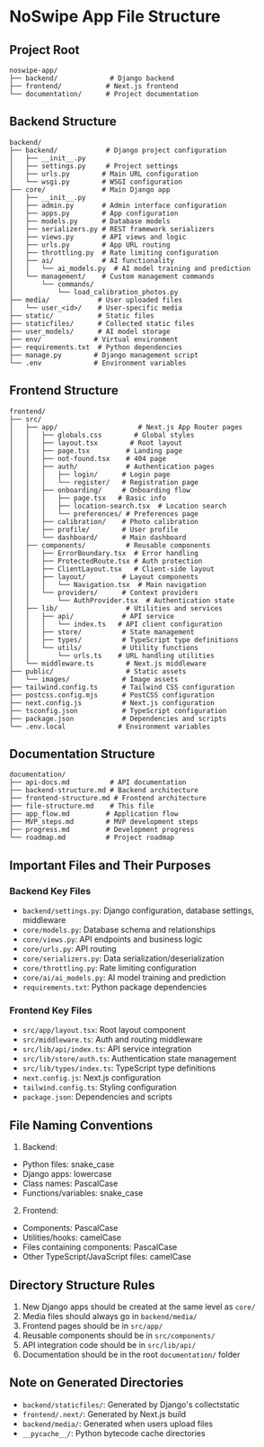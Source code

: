 # NoSwipe App File Structure

## Project Root
```
noswipe-app/
├── backend/             # Django backend
├── frontend/           # Next.js frontend
└── documentation/      # Project documentation
```

## Backend Structure
```
backend/
├── backend/            # Django project configuration
│   ├── __init__.py
│   ├── settings.py     # Project settings
│   ├── urls.py        # Main URL configuration
│   └── wsgi.py        # WSGI configuration
├── core/              # Main Django app
│   ├── __init__.py
│   ├── admin.py       # Admin interface configuration
│   ├── apps.py        # App configuration
│   ├── models.py      # Database models
│   ├── serializers.py # REST framework serializers
│   ├── views.py       # API views and logic
│   ├── urls.py        # App URL routing
│   ├── throttling.py  # Rate limiting configuration
│   ├── ai/            # AI functionality
│   │   └── ai_models.py  # AI model training and prediction
│   └── management/    # Custom management commands
│       └── commands/
│           └── load_calibration_photos.py
├── media/            # User uploaded files
│   └── user_<id>/    # User-specific media
├── static/           # Static files
├── staticfiles/      # Collected static files
├── user_models/      # AI model storage
├── env/             # Virtual environment
├── requirements.txt  # Python dependencies
├── manage.py        # Django management script
└── .env             # Environment variables
```

## Frontend Structure
```
frontend/
├── src/
│   ├── app/                    # Next.js App Router pages
│   │   ├── globals.css        # Global styles
│   │   ├── layout.tsx        # Root layout
│   │   ├── page.tsx         # Landing page
│   │   ├── not-found.tsx    # 404 page
│   │   ├── auth/            # Authentication pages
│   │   │   ├── login/      # Login page
│   │   │   └── register/   # Registration page
│   │   ├── onboarding/     # Onboarding flow
│   │   │   ├── page.tsx   # Basic info
│   │   │   ├── location-search.tsx  # Location search
│   │   │   └── preferences/ # Preferences page
│   │   ├── calibration/    # Photo calibration
│   │   ├── profile/        # User profile
│   │   └── dashboard/      # Main dashboard
│   ├── components/          # Reusable components
│   │   ├── ErrorBoundary.tsx  # Error handling
│   │   ├── ProtectedRoute.tsx # Auth protection
│   │   ├── ClientLayout.tsx   # Client-side layout
│   │   ├── layout/         # Layout components
│   │   │   └── Navigation.tsx  # Main navigation
│   │   └── providers/      # Context providers
│   │       └── AuthProvider.tsx  # Authentication state
│   ├── lib/                 # Utilities and services
│   │   ├── api/            # API service
│   │   │   └── index.ts   # API client configuration
│   │   ├── store/          # State management
│   │   ├── types/          # TypeScript type definitions
│   │   └── utils/          # Utility functions
│   │       └── urls.ts    # URL handling utilities
│   └── middleware.ts        # Next.js middleware
├── public/                  # Static assets
│   └── images/             # Image assets
├── tailwind.config.ts      # Tailwind CSS configuration
├── postcss.config.mjs      # PostCSS configuration
├── next.config.js          # Next.js configuration
├── tsconfig.json           # TypeScript configuration
├── package.json            # Dependencies and scripts
└── .env.local             # Environment variables
```

## Documentation Structure
```
documentation/
├── api-docs.md          # API documentation
├── backend-structure.md # Backend architecture
├── frontend-structure.md # Frontend architecture
├── file-structure.md    # This file
├── app_flow.md         # Application flow
├── MVP_steps.md        # MVP development steps
├── progress.md         # Development progress
└── roadmap.md          # Project roadmap
```

## Important Files and Their Purposes

### Backend Key Files
- `backend/settings.py`: Django configuration, database settings, middleware
- `core/models.py`: Database schema and relationships
- `core/views.py`: API endpoints and business logic
- `core/urls.py`: API routing
- `core/serializers.py`: Data serialization/deserialization
- `core/throttling.py`: Rate limiting configuration
- `core/ai/ai_models.py`: AI model training and prediction
- `requirements.txt`: Python package dependencies

### Frontend Key Files
- `src/app/layout.tsx`: Root layout component
- `src/middleware.ts`: Auth and routing middleware
- `src/lib/api/index.ts`: API service integration
- `src/lib/store/auth.ts`: Authentication state management
- `src/lib/types/index.ts`: TypeScript type definitions
- `next.config.js`: Next.js configuration
- `tailwind.config.ts`: Styling configuration
- `package.json`: Dependencies and scripts

## File Naming Conventions

1. Backend:
- Python files: snake_case
- Django apps: lowercase
- Class names: PascalCase
- Functions/variables: snake_case

2. Frontend:
- Components: PascalCase
- Utilities/hooks: camelCase
- Files containing components: PascalCase
- Other TypeScript/JavaScript files: camelCase

## Directory Structure Rules

1. New Django apps should be created at the same level as `core/`
2. Media files should always go in `backend/media/`
3. Frontend pages should be in `src/app/`
4. Reusable components should be in `src/components/`
5. API integration code should be in `src/lib/api/`
6. Documentation should be in the root `documentation/` folder

## Note on Generated Directories
- `backend/staticfiles/`: Generated by Django's collectstatic
- `frontend/.next/`: Generated by Next.js build
- `backend/media/`: Generated when users upload files
- `__pycache__/`: Python bytecode cache directories 